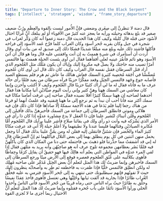 ```yaml
---
title: "Departure to Inner Story: The Crow and the Black Serpent"
tags: ['intellect', 'stratagem', 'wisdom', "frame_story_departure"]
---
```


 قال دمنة لا تنظرنَّ إلى صِغَري وضعفي فإنَّ الأُمور ليست بالقوة والعِظَم ورُبَّ ضعيف صغير قد بلغ بدهائه وحيلته ورأيه ما يعجز عنه كثيرٌ من الأقوياء أَوَ لم يبلغك أنَّ غُرابًا احتال لأسْوَد حتى قتله
قال كليلة وكيف كان هذا الحديث
قال دمنة زعموا أنه كان وَكْر لغراب في شجرة في جبل وكان بقربه جُحر أسوَد وكان الغراب كلما فرَّخ عَمد الأسوَد إلى فراخه فأكلها فاشتد ذلك عليه وبلغ منه مبلغًا شديدًا فشكا ذلك إلى صديق له من بنات آوى وقال أردت أن أستأمرك في شيءٍ هممتُ به إن أنت وافقتني عليه
قال وما هو
قال أن آتيَ الأسوَد وهو نائم فأنقُرَ عينيه لعلي أفقأهما
فقال ابن آوى بئست الحيلة هممتَ بها فالتمس أمرًا تصيب منه حاجتك ولا يصلُ فيه مكروهٌ إليك وإياك أن يكون مَثَلُك مثل العُلجوم الذي أراد قتل السرطان فقتل نفسه
قال الغراب وكيف كان ذلك
قال ابن آوى كان عُلجوم مُعشَّشًا في أجَمَة مُخصِبة كثيرةِ السمك فعاش هنالك ما عاش ثم هرِم فلم يستطع الصيد فأصابه جوع وجَهد فالتمس الحِيَل وقعد مفكِّرًا حزينًا فرآه سرطان من بعيد فلمَّا رأى حاله عرف ما به فأتاه فقال له ما لي أراك كئيبًا حزينًا
قال العُلجوم وكيف لا أكتئب وأحزن وإنما كان معاشي من السمك ههنا وهنَّ كثير وإني رأيت اليوم صيَّادَيْنِ أتيا مكاننا هذا فقال أحدهما لصاحبه إن ههنا سمكًا كثيرًا أفلا نصيده فقال صاحبه إني عرفت أمامنا مكانًا فيه سمك أكثر منه فأنا أحب أن نبدأ به ثم نرجع إلى ما ههنا فنفنيه وقد علمتُ أنهما لو فرغا من هناك رجعا إلينا فلم يَدَعا في هذه الأجمة سمكةً إلَّا صاداها فإذا كان ذلك فإن فيه هلاكي وموتي
فانطلق السرطان إلى جماعة من السمك فأخبرهنَّ بذلك فأقبلن إلى العُلجوم وقُلن أتيناك لتُشير علينا فإن ذا العقل لا يدع مشاورة عدوِّه إذا كان ذا رأي في الأمر الذي يَشْرَكه فيه وأنت ذو رأي ولك في بقائنا صلاح فأشِر علينا برأيك
قال العُلجوم أمَّا مُكابرة الصيادَيْنِ وقتالهما فليسا عندنا ولا نطيقهما ولا أعلمُ حيلة إلَّا أني قد عرفت مكانًا كثيرَ الماء والخُضر فإن شئتنُّ فانتقلن إليه
فقلن له ومن يمُنُّ علينا بذلك
فقال أنا وجعل يحمل منهن اثنتين في كل يوم ينطلق بهما إلى بعض التلال فيأكلهما
ثم إنَّ السرَطان قال له إني قد أشفقتُ مما حذَّرتنا فلو ذهبتَ بي فاحتمله حتى دنا من المكان الذي كان يأكلُهنَّ فيه
فلمَّا بَصُر بعظامهن مجموعة تلوح عرف أنه هو صاحِبُهُن وأنه يريد به مثلهن
فقال إذا لقي المرء عدوَّه في المواطن التي يعلم أنه هالِكٌ فيها فهو حقيقٌ أن يقاتِل كرَمًا وحِفاظًا
فأهوى بكلاليبه على عُنُقِ العلجوم فعصره فوقع إلى الأرض ميتًا
ورجع السرطان إلى السمك فأخبرهن
وإنما ضربتُ لك هذا المثل لتعلم أنَّ بعض الحِيَل مُدَمِّر على صاحبه مُهلِك له
ولكن انطلِق فالتمس حَلْيًا فإذا ظفرت به فاخطفه ثم طِر به  وأصحابُه ينظرون إليك حيث لا تفوتُهم فإنهم سيطلبونك  حتى تنتهي به إلى جُحر الأسوَد فترمي به عليه
فحلَّق الغُراب طائرًا فإذا بجارية قد ألقت ثيابها وحُلِيَّها وهي تغتسل فأهوى فأخذ عِقدًا نفيسًا وحلَّق به طائرًا حيثُ يراه الناس حتى رماه قريبًا من جُحر الأسود فأتى الناسُ وأخذوا الحلي ورأوا الأسوَد نائمًا على باب جُحره فقتلوه
وإنما ضربتُ لك هذا المثل لتعلم أنَّ الاحتيال ربما أجزى ما لا تُجزي القوة
